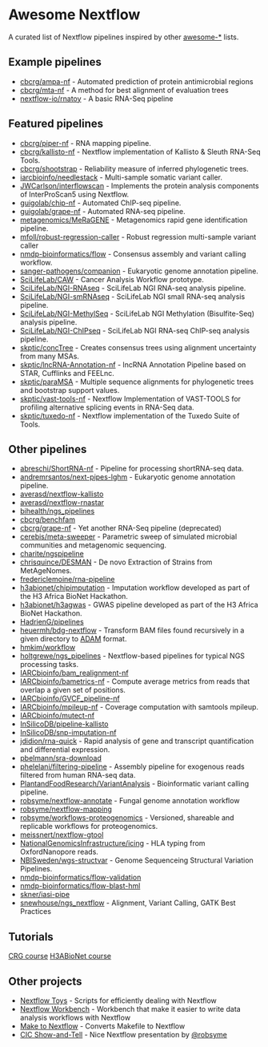 Awesome Nextflow
=================

A curated list of Nextflow pipelines inspired by other [awesome-*](https://github.com/bayandin/awesome-awesomeness) lists.

Example pipelines
-------------------
* [cbcrg/ampa-nf](https://github.com/cbcrg/ampa-nf) - Automated prediction of protein antimicrobial regions
* [cbcrg/mta-nf](https://github.com/cbcrg/mta-nf) - A method for best alignment of evaluation trees
* [nextflow-io/rnatoy](https://github.com/nextflow-io/rnatoy) - A basic RNA-Seq pipeline

Featured pipelines
-------------------
* [cbcrg/piper-nf](https://github.com/cbcrg/piper-nf) - RNA mapping pipeline.
* [cbcrg/kallisto-nf](https://github.com/cbcrg/kallisto-nf) - Nextflow implementation of Kallisto & Sleuth RNA-Seq Tools.
* [cbcrg/shootstrap](https://github.com/cbcrg/shootstrap) - Reliability measure of inferred phylogenetic trees.
* [iarcbioinfo/needlestack](https://github.com/IARCbioinfo/needlestack) - Multi-sample somatic variant caller.
* [JWCarlson/interflowscan](https://bitbucket.org/JWCarlson/interflowscan) - Implements the protein analysis components of InterProScan5 using Nextflow.
* [guigolab/chip-nf](https://github.com/guigolab/chip-nf) - Automated ChIP-seq pipeline.
* [guigolab/grape-nf](https://github.com/guigolab/grape-nf) - Automated RNA-seq pipeline.
* [metagenomics/MeRaGENE](https://github.com/metagenomics/MeRaGENE) - Metagenomics rapid gene identification pipeline.
* [mfoll/robust-regression-caller](https://github.com/mfoll/robust-regression-caller) - Robust regression multi-sample variant caller
* [nmdp-bioinformatics/flow](https://github.com/nmdp-bioinformatics/flow) - Consensus assembly and variant calling workflow.
* [sanger-pathogens/companion](https://github.com/sanger-pathogens/companion) - Eukaryotic genome annotation pipeline.
* [SciLifeLab/CAW](https://github.com/SciLifeLab/CAW) - Cancer Analysis Workflow prototype.
* [SciLifeLab/NGI-RNAseq](https://github.com/SciLifeLab/NGI-RNAseq) - SciLifeLab NGI RNA-seq analysis pipeline.
* [SciLifeLab/NGI-smRNAseq](https://github.com/SciLifeLab/NGI-smRNAseq) - SciLifeLab NGI small RNA-seq analysis pipeline.
* [SciLifeLab/NGI-MethylSeq](https://github.com/SciLifeLab/NGI-MethylSeq) - SciLifeLab NGI Methylation (Bisulfite-Seq) analysis pipeline.
* [SciLifeLab/NGI-ChIPseq](https://github.com/SciLifeLab/NGI-ChIPseq) - SciLifeLab NGI RNA-seq ChIP-seq analysis pipeline.
* [skptic/concTree](https://github.com/skptic/concTree) - Creates consensus trees using alignment uncertainty from many MSAs.
* [skptic/lncRNA-Annotation-nf](https://github.com/skptic/lncRNA-Annotation-nf) - lncRNA Annotation Pipeline based on STAR, Cufflinks and FEELnc.
* [skptic/paraMSA](https://github.com/skptic/paraMSA/) - Multiple sequence alignments for phylogenetic trees and bootstrap support values.
* [skptic/vast-tools-nf](https://github.com/skptic/vast-tools-nf) - Nextflow Implementation of VAST-TOOLS for profiling alternative splicing events in RNA-Seq data.
* [skptic/tuxedo-nf](https://github.com/skptic/tuxedo-nf) - Nextflow implementation of the Tuxedo Suite of Tools.

Other pipelines
------------------
* [abreschi/ShortRNA-nf](https://github.com/abreschi/ShortRNA-nf) - Pipeline for processing shortRNA-seq data.
* [andremrsantos/next-pipes-lghm](https://github.com/andremrsantos/next-pipes-lghm) - Eukaryotic genome annotation pipeline.
* [averasd/nextflow-kallisto](https://github.com/AveraSD/nextflow-kallisto)
* [averasd/nextflow-rnastar](https://github.com/AveraSD/nextflow-rnastar)
* [bihealth/ngs_pipelines](https://github.com/bihealth/ngs_pipelines)
* [cbcrg/benchfam](https://github.com/cbcrg/benchfam)
* [cbcrg/grape-nf](https://github.com/cbcrg/grape-nf) - Yet another RNA-Seq pipeline (deprecated)
* [cerebis/meta-sweeper](https://github.com/cerebis/meta-sweeper) - Parametric sweep of simulated microbial communities and metagenomic sequencing.
* [charite/ngspipeline](https://github.com/charite/ngspipeline)
* [chrisquince/DESMAN](https://github.com/chrisquince/DESMAN) - De novo Extraction of Strains from MetAgeNomes.
* [fredericlemoine/rna-pipeline](https://github.com/fredericlemoine/rna-pipeline)
* [h3abionet/chipimputation](https://github.com/h3abionet/chipimputation) - Imputation workflow developed as part of the H3 Africa BioNet Hackathon.
* [h3abionet/h3agwas](https://github.com/h3abionet/h3agwas) - GWAS pipeline developed as part of the H3 Africa BioNet Hackathon.
* [HadrienG/pipelines](https://github.com/HadrienG/pipelines)
* [heuermh/bdg-nextflow](https://github.com/heuermh/bdg-nextflow) - Transform BAM files found recursively in a given directory to [ADAM](https://github.com/bigdatagenomics/adam) format.
* [hmkim/workflow](https://github.com/hmkim/workflow/tree/master/nextflow)
* [holtgrewe/ngs_pipelines](https://github.com/holtgrewe/ngs_pipelines) - Nextflow-based pipelines for typical NGS processing tasks.
* [IARCbioinfo/bam_realignment-nf](https://github.com/IARCbioinfo/bam_realignment-nf)
* [IARCbioinfo/bametrics-nf](https://github.com/IARCbioinfo/bametrics-nf) - Compute average metrics from reads that overlap a given set of positions.
* [IARCbioinfo/GVCF_pipeline-nf](https://github.com/IARCbioinfo/GVCF_pipeline-nf)
* [IARCbioinfo/mpileup-nf](https://github.com/IARCbioinfo/mpileup-nf) - Coverage computation with samtools mpileup.
* [IARCbioinfo/mutect-nf](https://github.com/IARCbioinfo/mutect-nf)
* [InSilicoDB/pipeline-kallisto](https://github.com/InSilicoDB/pipeline-kallisto/)
* [InSilicoDB/snp-imputation-nf](https://github.com/InSilicoDB/snp-imputation-nf)
* [jdidion/rna-quick](https://github.com/jdidion/rna-quick) - Rapid analysis of gene and transcript quantification and differential expression.
* [pbelmann/sra-download](https://github.com/pbelmann/sra-download)
* [phelelani/filtering-pipeline](https://github.com/phelelani/filtering-pipeline) - Assembly pipeline for exogenous reads filtered from human RNA-seq data.
* [PlantandFoodResearch/VariantAnalysis](https://github.com/PlantandFoodResearch/VariantAnalysis) - Bioinformatic variant calling pipeline.
* [robsyme/nextflow-annotate](https://github.com/robsyme/nextflow-annotate) - Fungal genome annotation workflow
* [robsyme/nextflow-mapping](https://github.com/robsyme/nextflow-mapping)
* [robsyme/workflows-proteogenomics](https://github.com/robsyme/workflows-proteogenomics) - Versioned, shareable and replicable workflows for proteogenomics.
* [meissnert/nextflow-gtool](https://github.com/meissnert/nextflow-gtool)
* [NationalGenomicsInfrastructure/icing](https://github.com/NationalGenomicsInfrastructure/icing) - HLA typing from OxfordNanopore reads.
* [NBISweden/wgs-structvar](https://github.com/NBISweden/wgs-structvar) - Genome Sequenceing Structural Variation Pipelines.
* [nmdp-bioinformatics/flow-validation](https://github.com/nmdp-bioinformatics/flow-validation) 
* [nmdp-bioinformatics/flow-blast-hml](https://github.com/nmdp-bioinformatics/flow-blast-hml)
* [skner/iasi-pipe](https://github.com/skner/iasi-pipe)
* [snewhouse/ngs_nextflow](https://github.com/snewhouse/ngs_nextflow) - Alignment, Variant Calling, GATK Best Practices

Tutorials 
----------
[CRG course](https://github.com/nextflow-io/crg-course-nov16)
[H3ABioNet course](https://github.com/shaze/nextflow-course)

Other projects 
---------------
* [Nextflow Toys](https://github.com/tdelhomme/nextflow_toys) - Scripts for efficiently dealing with Nextflow
* [Nextflow Workbench](http://campagnelab.org/software/nextflow-workbench/) - Workbench that make it easier to write data analysis workflows with Nextflow
* [Make to Nextflow](https://github.com/lindenb/xml-patch-make/wiki/Tabix) - Converts Makefile to Nextflow
* [CIC Show-and-Tell](https://cdn.rawgit.com/robsyme/nextflow-intro/4615e5a/index.html) - Nice Nextflow presentation by [@robsyme](https://github.com/robsyme) 
